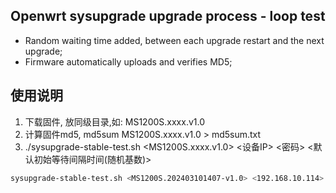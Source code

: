 ## Openwrt sysupgrade upgrade process - loop test

- Random waiting time added, between each upgrade restart and the next upgrade;
- Firmware automatically uploads and verifies MD5;

## 使用说明
1. 下载固件, 放同级目录,如: MS1200S.xxxx.v1.0
2. 计算固件md5, md5sum MS1200S.xxxx.v1.0 > md5sum.txt
3. ./sysupgrade-stable-test.sh <MS1200S.xxxx.v1.0> <设备IP> <密码> <默认初始等待间隔时间(随机基数)>


```bash
sysupgrade-stable-test.sh <MS1200S.202403101407-v1.0> <192.168.10.114> <60>

```

